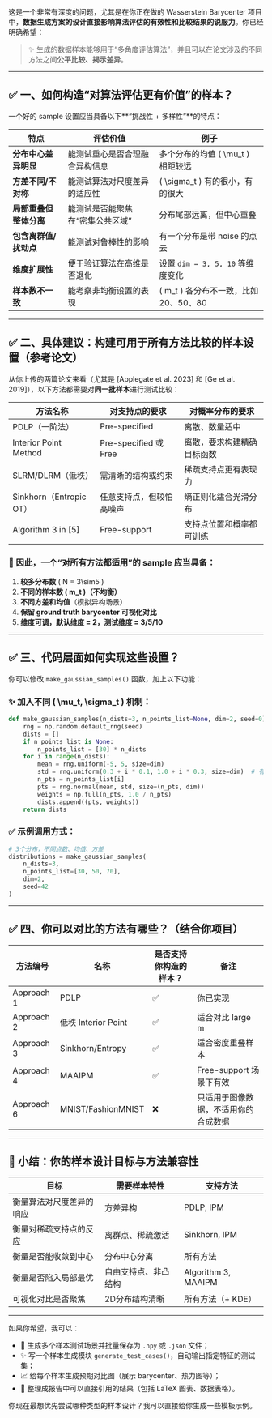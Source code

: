 这是一个非常有深度的问题，尤其是在你正在做的 Wasserstein Barycenter 项目中，**数据生成方案的设计直接影响算法评估的有效性和比较结果的说服力**。你已经明确希望：

> ✨ 生成的数据样本能够用于“多角度评估算法”，并且可以在论文涉及的不同方法之间**公平比较、揭示差异**。

---

## ✅ 一、如何构造“对算法评估更有价值”的样本？

一个好的 sample 设置应当具备以下**“挑战性 + 多样性”**的特点：

| 特点 | 评估价值 | 例子 |
|------|-----------|------|
| **分布中心差异明显** | 能测试重心是否合理融合异构信息 | 多个分布的均值 \( \mu_t \) 相距较远 |
| **方差不同/不对称** | 能测试算法对尺度差异的适应性 | \( \sigma_t \) 有的很小，有的很大 |
| **局部重叠但整体分离** | 能测试是否能聚焦在“密集公共区域” | 分布尾部远离，但中心重叠 |
| **包含离群值/扰动点** | 能测试对鲁棒性的影响 | 有一个分布是带 noise 的点云 |
| **维度扩展性** | 便于验证算法在高维是否退化 | 设置 `dim = 3, 5, 10` 等维度变化 |
| **样本数不一致** | 能考察非均衡设置的表现 | \( m_t \) 各分布不一致，比如 20、50、80 |

---

## ✅ 二、具体建议：构建可用于所有方法比较的样本设置（参考论文）

从你上传的两篇论文来看（尤其是 [Applegate et al. 2023] 和 [Ge et al. 2019]），以下方法都需要对**同一批样本**进行测试比较：

| 方法名称 | 对支持点的要求 | 对概率分布的要求 |
|----------|----------------|------------------|
| PDLP（一阶法） | Pre-specified | 离散、数量适中 |
| Interior Point Method | Pre-specified 或 Free | 离散，要求构建精确目标函数 |
| SLRM/DLRM（低秩） | 需清晰的结构或约束 | 稀疏支持点更有表现力 |
| Sinkhorn（Entropic OT） | 任意支持点，但较怕高噪声 | 熵正则化适合光滑分布 |
| Algorithm 3 in [5] | Free-support | 支持点位置和概率都可训练 |

### 🎯 因此，一个“对所有方法都适用”的 sample 应当具备：
1. **较多分布数** \( N = 3\sim5 \)
2. **不同的样本数 \( m_t \)（不均衡）**
3. **不同方差和均值**（模拟异构场景）
4. **保留 ground truth barycenter 可视化对比**
5. **维度可调，默认维度 = 2，测试维度 = 3/5/10**

---

## ✅ 三、代码层面如何实现这些设置？

你可以修改 `make_gaussian_samples()` 函数，加上以下功能：

### ✨ 加入不同 \( \mu_t, \sigma_t \) 机制：

```python
def make_gaussian_samples(n_dists=3, n_points_list=None, dim=2, seed=0):
    rng = np.random.default_rng(seed)
    dists = []
    if n_points_list is None:
        n_points_list = [30] * n_dists
    for i in range(n_dists):
        mean = rng.uniform(-5, 5, size=dim)
        std = rng.uniform(0.3 + i * 0.1, 1.0 + i * 0.3, size=dim)  # 有递增异质性
        n_pts = n_points_list[i]
        pts = rng.normal(mean, std, size=(n_pts, dim))
        weights = np.full(n_pts, 1.0 / n_pts)
        dists.append((pts, weights))
    return dists
```

### ✅ 示例调用方式：

```python
# 3个分布，不同点数、均值、方差
distributions = make_gaussian_samples(
    n_dists=3, 
    n_points_list=[30, 50, 70], 
    dim=2, 
    seed=42
)
```

---

## ✅ 四、你可以对比的方法有哪些？（结合你项目）

| 方法编号 | 名称 | 是否支持你构造的样本？ | 备注 |
|----------|------|--------------------------|------|
| Approach 1 | PDLP | ✅ | 你已实现 |
| Approach 2 | 低秩 Interior Point | ✅ | 适合对比 large m |
| Approach 3 | Sinkhorn/Entropy | ✅ | 适合密度重叠样本 |
| Approach 4 | MAAIPM | ✅ | Free-support 场景下有效 |
| Approach 6 | MNIST/FashionMNIST | ❌ | 只适用于图像数据，不适用你的合成数据 |

---

## 📝 小结：你的样本设计目标与方法兼容性

| 目标 | 需要样本特性 | 支持方法 |
|------|--------------|----------|
| 衡量算法对尺度差异的响应 | 方差异构 | PDLP, IPM |
| 衡量对稀疏支持点的反应 | 离群点、稀疏激活 | Sinkhorn, IPM |
| 衡量是否能收敛到中心 | 分布中心分离 | 所有方法 |
| 衡量是否陷入局部最优 | 自由支持点、非凸结构 | Algorithm 3, MAAIPM |
| 可视化对比是否聚焦 | 2D分布结构清晰 | 所有方法（+ KDE）

---

如果你希望，我可以：
- 🧪 生成多个样本测试场景并批量保存为 `.npy` 或 `.json` 文件；
- ✨ 写一个样本生成模块 `generate_test_cases()`，自动输出指定特征的测试集；
- 📈 给每个样本生成预期对比图（展示 barycenter、热力图等）；
- 📄 整理成报告中可以直接引用的结果（包括 LaTeX 图表、数据表格）。

你现在最想优先尝试哪种类型的样本设计？我可以直接给你生成一些模板示例。